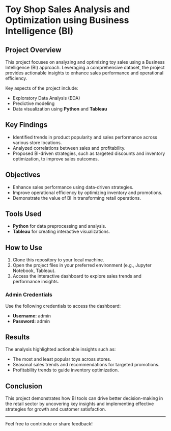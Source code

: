 # Toy Shop Sales Analysis and Optimization using Business Intelligence (BI)

## Project Overview
This project focuses on analyzing and optimizing toy sales using a Business Intelligence (BI) approach. Leveraging a comprehensive dataset, the project provides actionable insights to enhance sales performance and operational efficiency.

Key aspects of the project include:
- Exploratory Data Analysis (EDA)
- Predictive modeling
- Data visualization using **Python** and **Tableau**

## Key Findings
- Identified trends in product popularity and sales performance across various store locations.
- Analyzed correlations between sales and profitability.
- Proposed BI-driven strategies, such as targeted discounts and inventory optimization, to improve sales outcomes.

## Objectives
- Enhance sales performance using data-driven strategies.
- Improve operational efficiency by optimizing inventory and promotions.
- Demonstrate the value of BI in transforming retail operations.

## Tools Used
- **Python** for data preprocessing and analysis.
- **Tableau** for creating interactive visualizations.

## How to Use
1. Clone this repository to your local machine.
2. Open the project files in your preferred environment (e.g., Jupyter Notebook, Tableau).
3. Access the interactive dashboard to explore sales trends and performance insights.

### Admin Credentials
Use the following credentials to access the dashboard:
- **Username:** admin  
- **Password:** admin  

## Results
The analysis highlighted actionable insights such as:
- The most and least popular toys across stores.
- Seasonal sales trends and recommendations for targeted promotions.
- Profitability trends to guide inventory optimization.

## Conclusion
This project demonstrates how BI tools can drive better decision-making in the retail sector by uncovering key insights and implementing effective strategies for growth and customer satisfaction.

---
Feel free to contribute or share feedback!